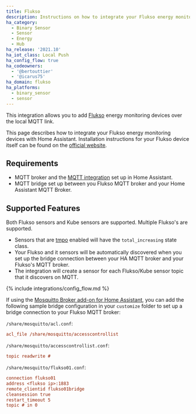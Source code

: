 ```yaml
---
title: Flukso
description: Instructions on how to integrate your Flukso energy monitor with Home Assistant.
ha_category:
  - Binary Sensor
  - Sensor
  - Energy
  - Hub
ha_release: '2021.10'
ha_iot_class: Local Push
ha_config_flow: true
ha_codeowners:
  - '@bertouttier'
  - '@icarus75'
ha_domain: flukso
ha_platforms:
  - binary_sensor
  - sensor
---
```


This integration allows you to add [Flukso](https://flukso.net/) energy monitoring devices over the local MQTT link.

This page describes how to integrate your Flukso energy monitoring devices with Home Assistant. Installation instructions for your Flukso device itself can be found on the [official website](https://flukso.net/installation).

## Requirements

- MQTT broker and the [MQTT integration](/integrations/mqtt/) set up in Home Assistant.
- MQTT bridge set up between you Flukso MQTT broker and your Home Assistant MQTT Broker.

## Supported Features

Both Flukso sensors and Kube sensors are supported. Multiple Flukso's are supported.

- Sensors that are [tmpo](https://www.flukso.net/files/presentations/flukso.20140425.pdf) enabled will have the `total_increasing` state class.
- Your Flukso and it sensors will be automatically discovered when you set up the bridge connection between your HA MQTT broker and your Flukso's MQTT broker.
- The integration will create a sensor for each Flukso/Kube sensor topic that it discovers on MQTT.

{% include integrations/config_flow.md %}

If using the [Mosquitto Broker add-on for Home Assistant](https://github.com/home-assistant/addons/blob/master/mosquitto/DOCS.md), you can add the following sample bridge configuration in your `customize` folder to set up a bridge connection to your Flukso MQTT broker:

`/share/mosquitto/acl.conf`:
```ini
acl_file /share/mosquitto/accesscontrollist
```

`/share/mosquitto/accesscontrollist.conf`:
```ini
topic readwrite #
```

`/share/mosquitto/flukso01.conf`:
```ini
connection flukso01
address <flukso ip>:1883
remote_clientid flukso01bridge
cleansession true
restart_timeout 5
topic # in 0
```
